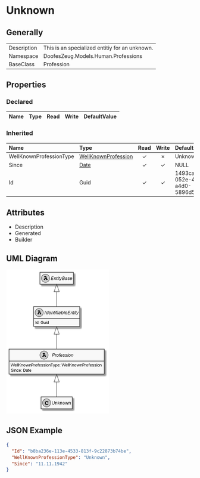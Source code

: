 ﻿# Unknown

## Generally

|||
|:-|:-|
|Description|This is an specialized entitiy for an unknown.|
|Namespace|DoofesZeug.Models.Human.Professions|
|BaseClass|Profession|

## Properties

### Declared

|Name|Type|Read|Write|DefaultValue|
|:---|:---|:--:|:---:|:-----------|

### Inherited

|Name|Type|Read|Write|DefaultValue|
|:---|:---|:--:|:---:|:-----------|
|WellKnownProfessionType|[WellKnownProfession](../../Enumerations/DoofesZeug.Models.Human.Professions\WellKnownProfession.md)|&#x2713;|&#x2717;|Unknown|
|Since|[Date](../../Models/DoofesZeug.Models.DateAndTime\Date.md)|&#x2713;|&#x2713;|NULL|
|Id|Guid|&#x2713;|&#x2713;|1493ca2c-052e-42ca-a4d0-5896d503dae4|

## Attributes

- Description
- Generated
- Builder

## UML Diagram

![Unknown.png](./Unknown.png "Unknown")

## JSON Example

```json
{
  "Id": "b8ba236e-113e-4533-813f-9c22873b74be",
  "WellKnownProfessionType": "Unknown",
  "Since": "11.11.1942"
}
```

